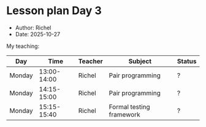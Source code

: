 # Lesson plan Day 3

- Author: Richel
- Date: 2025-10-27

My teaching:


Day      |Time       |Teacher|Subject                 |Status
---------|-----------|-------|------------------------|-----
Monday   |13:00-14:00|Richel |Pair programming        |?
Monday   |14:15-15:00|Richel |Pair programming        |?
Monday   |15:15-15:40|Richel |Formal testing framework|?
